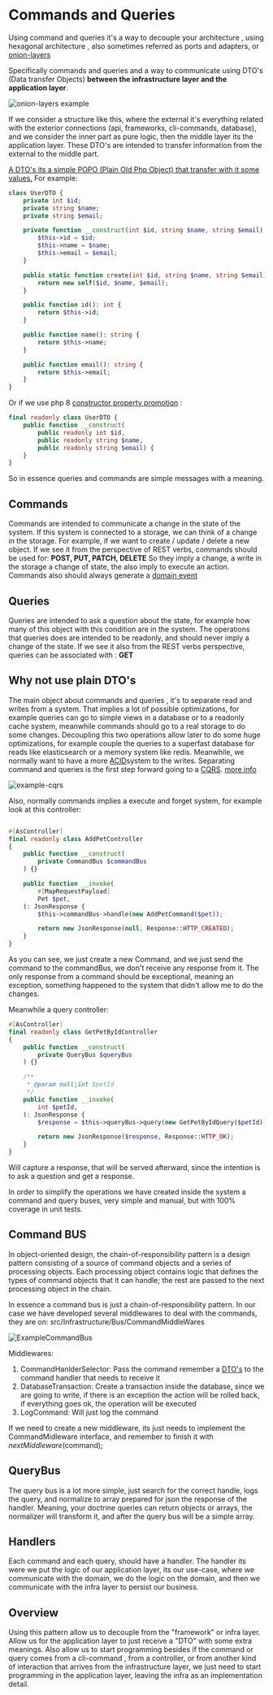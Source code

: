 # Commands and Queries

Using command and queries it's a way to decouple your architecture , using hexagonal architecture , also sometimes referred as ports and adapters, or [onion-layers](https://www.codeguru.com/csharp/understanding-onion-architecture/)

Specifically commands and queries and a way to communicate using DTO's (Data transfer Objects) **between the infrastructure layer and the application layer**.

![onion-layers example](onion-layers.png)

If we consider a structure like this, where the external it's everything related with the exterior connections (api, frameworks, cli-commands, database),
and we consider the inner part as pure logic, then the middle layer its the application layer.
These DTO's are intended to transfer information from the external to the middle part.

[A DTO's its a simple POPO (Plain Old Php Object) that transfer with it some values.](https://dev.to/fuadardiono/plain-old-php-object-usability-and-benefits-in-modern-php-programming-32oc)
For example:

```php
class UserDTO {
    private int $id;
    private string $name;
    private string $email;

    private function __construct(int $id, string $name, string $email) {
        $this->id = $id;
        $this->name = $name;
        $this->email = $email;
    }

    public static function create(int $id, string $name, string $email): UserDTO {
        return new self($id, $name, $email);
    }

    public function id(): int {
        return $this->id;
    }

    public function name(): string {
        return $this->name;
    }

    public function email(): string {
        return $this->email;
    }
}

```

Or if we use php 8 [constructor property promotion](https://stitcher.io/blog/constructor-promotion-in-php-8) :

```php
final readonly class UserDTO {
    public function __construct(
        public readonly int $id,
        public readonly string $name,
        public readonly string $email) {
    }
}

```

So in essence queries and commands are simple messages with a meaning.

## Commands

Commands are intended to communicate a change in the state of the system. If this system is connected to a storage, we can think of a change in the storage.
For example, if we want to create / update / delete a new object.
If we see it from the perspective of REST verbs, commands should be used for: **POST, PUT, PATCH, DELETE**
So they imply a change, a write in the storage a change of state, the also imply to execute an action.
Commands also should always generate a [domain event](domain-events.md)

## Queries

Queries are intended to ask a question about the state, for example how many of this object with this condition are in the system.
The operations that queries does are intended to be readonly, and should never imply a change of the state.
If we see it also from the REST verbs perspective, queries can be associated with : **GET**

## Why not use plain DTO's

The main object about commands and queries , it's to separate read and writes from a system. That implies a lot of possible
optimizations, for example queries can go to simple views in a database or to a readonly cache system, meanwhile commands should go to a real storage to do some changes.
Decoupling this two operations allow later to do some huge optimizations, for example couple the queries to a superfast database for reads like elasticsearch or a memory system like redis.
Meanwhile, we normally want to have a more [ACID](https://www.mongodb.com/basics/acid-transactions)system to the writes.
Separating command and queries is the first step forward going to a [CQRS](https://www.techtarget.com/searchapparchitecture/definition/CQRS-command-query-responsibility-segregation).
[more info](https://ducmanhphan.github.io/2020-12-02-command-bus-pattern/)

![example-cqrs](cqrs.png)

Also, normally commands implies a execute and forget system, for example look at this controller:

```php

#[AsController]
final readonly class AddPetController
{
    public function __construct(
        private CommandBus $commandBus
    ) {}

    public function __invoke(
        #[MapRequestPayload]
        Pet $pet,
    ): JsonResponse {
        $this->commandBus->handle(new AddPetCommand($pet));

        return new JsonResponse(null, Response::HTTP_CREATED);
    }
}
```

As you can see, we just create a new Command, and we just send the command to the commandBus, we don't receive any response from it.
The only response from a command should be exceptional, meaning an exception, something happened to the system that didn't allow me to do the changes.

Meanwhile a query controller:

```php
#[AsController]
final readonly class GetPetByIdController
{
    public function __construct(
        private QueryBus $queryBus
    ) {}

    /**
     * @param null|int $petId
     */
    public function __invoke(
        int $petId,
    ): JsonResponse {
        $response = $this->queryBus->query(new GetPetByIdQuery($petId));

        return new JsonResponse($response, Response::HTTP_OK);
    }
}
```

Will capture a response, that will be served afterward, since the intention is to ask a question and get a response.

In order to simplify the operations we have created inside the system a command and query buses, very simple and manual,
but with 100% coverage in unit tests.

## Command BUS

In object-oriented design, the chain-of-responsibility pattern is a design pattern consisting of a source of command objects and a series of processing objects. Each processing object contains logic that defines the types of command objects that it can handle; the rest are passed to the next processing object in the chain.

In essence a command bus is just a chain-of-responsibility pattern.
In our case we have developed several middlewares to deal with the commands, they are on: src/Infrastructure/Bus/CommandMiddleWares

![ExampleCommandBus](CommandBus.png)

Middlewares:

1. CommandHanlderSelector: Pass the command remember a [DTO's](https://github.com/api-platform/docs/discussions/1535) to the command handler that needs to receive it
2. DatabaseTransaction: Create a transaction inside the database, since we are going to write, if there is an exception the action will be rolled back, if everything goes ok, the operation will be executed
3. LogCommand: Will just log the command

If we need to create a new middleware, its just needs to implement the CommandMidleware interface, and remember to finish it with $nextMiddleware($command);

## QueryBus

The query bus is a lot more simple, just search for the correct handle, logs the query, and normalize to array prepared for json the response of the handler.
Meaning, your doctrine queries can return objects or arrays, the normalizer will transform it, and after the query bus will be a simple array.

## Handlers

Each command and each query, should have a handler.
The handler its were we put the logic of our application layer, its our use-case, where we communicate with the domain, we do the logic on the domain,
and then we communicate with the infra layer to persist our business.

## Overview

Using this pattern allow us to decouple from the "framework" or infra layer.
Allow us for the application layer to just receive a "DTO" with some extra meanings.
Also allow us to start programming besides if the command or query comes from a cli-command , from a controller, or from another kind of interaction that arrives from the infrastructure layer,
we just need to start programming in the application layer, leaving the infra as an implementation detail.
